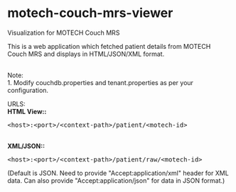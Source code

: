 motech-couch-mrs-viewer
=======================

Visualization for MOTECH Couch MRS

This is a web application which fetched patient details from MOTECH Couch MRS and displays in HTML/JSON/XML format.

<br>Note:
<br>1. Modify couchdb.properties and tenant.properties as per your configuration.


URLS:
<br><b>HTML View::</b> <pre>&lt;host&gt;:&lt;port&gt;/&lt;context-path&gt;/patient/&lt;motech-id&gt;</pre>
<br><b>XML/JSON::</b> <pre>&lt;host&gt;:&lt;port&gt;/&lt;context-path&gt;/patient/raw/&lt;motech-id&gt;</pre>
(Default is JSON. Need to provide "Accept:application/xml" header for XML data. Can also provide "Accept:application/json" for data in JSON format.)


